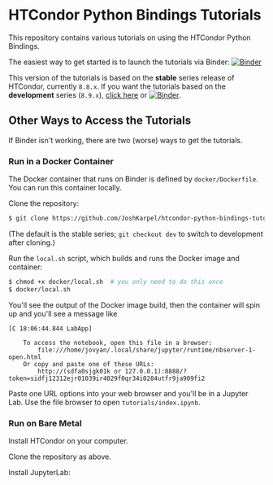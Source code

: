 # HTCondor Python Bindings Tutorials

This repository contains various tutorials on using the HTCondor Python Bindings.

The easiest way to get started is to launch the tutorials via Binder: 
[![Binder](https://mybinder.org/badge_logo.svg)](https://mybinder.org/v2/gh/JoshKarpel/htcondor-python-bindings-tutorials/stable?urlpath=lab/tree/tutorials/index.ipynb)

This version of the tutorials is based on the **stable** series release of HTCondor, currently `8.8.x`.
If you want the tutorials based on the **development** series (`8.9.x`), 
[click here](https://github.com/JoshKarpel/htcondor-python-bindings-tutorials/dev)
or [![Binder](https://mybinder.org/badge_logo.svg)](https://mybinder.org/v2/gh/JoshKarpel/htcondor-python-bindings-tutorials/dev?urlpath=lab/tree/tutorials/index.ipynb).

## Other Ways to Access the Tutorials

If Binder isn't working, there are two (worse) ways to get the tutorials.

### Run in a Docker Container

The Docker container that runs on Binder is defined by `docker/Dockerfile`.
You can run this container locally.

Clone the repository:

```bash
$ git clone https://github.com/JoshKarpel/htcondor-python-bindings-tutorials
```

(The default is the stable series; `git checkout dev` to switch to development after cloning.)

Run the `local.sh` script, which builds and runs the Docker image and container:

```bash
$ chmod +x docker/local.sh  # you only need to do this once
$ docker/local.sh
```

You'll see the output of the Docker image build, then the container will spin up and you'll see a message like

```
[C 18:06:44.844 LabApp]

    To access the notebook, open this file in a browser:
        file:///home/jovyan/.local/share/jupyter/runtime/nbserver-1-open.html
    Or copy and paste one of these URLs:
        http://(sdfa0sjgk01k or 127.0.0.1):8888/?token=sidfj12312ejr01039ir4029f0qr34i0284utfr9ja909fi2
```

Paste one URL options into your web browser and you'll be in a Jupyter Lab.
Use the file browser to open `tutorials/index.ipynb`.


### Run on Bare Metal

Install HTCondor on your computer.

Clone the repository as above.

Install JupyterLab:
